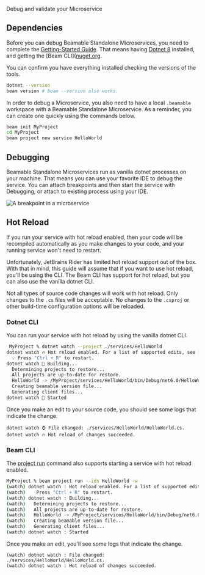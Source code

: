 Debug and validate your Microservice

## Dependencies

Before you can debug Beamable Standalone Microservices, you need to complete the [Getting-Started Guide](doc:cli-guide-getting-started). That means having [Dotnet 8](https://dotnet.microsoft.com/en-us/download/dotnet/8.0) installed, and getting the [Beam CLI]([nuget.org](https://www.nuget.org/packages/Beamable.Tools). 

You can confirm you have everything installed checking the versions of the tools.
```sh
dotnet --version
beam version # beam --version also works.
```

In order to debug a Microservice, you also need to have a local `.beamable` workspace with a Beamable Standalone Microservice. As a reminder, you can create one quickly using the commands below.
```sh
beam init MyProject
cd MyProject
beam project new service HelloWorld
```

## Debugging 

Beamable Standalone Microservices run as vanilla dotnet processes on your machine. That means you can use your favorite IDE to debug the service. You can attach breakpoints and then start the service with Debugging, or attach to existing process using your IDE. 

![A breakpoint in a microservice](https://files.readme.io/88da124-image.png)

## Hot Reload

If you run your service with hot reload enabled, then your code will be recompiled automatically as you make changes to your code, and your running service won't need to restart. 

Unfortunately, JetBrains Rider has limited hot reload support out of the box. With that in mind, this guide will assume that if you want to use hot reload, you'll be using the CLI. The Beam CLI has support for hot reload, but you can also use the vanilla dotnet CLI. 

Not all types of source code changes will work with hot reload. Only changes to the `.cs` files will be acceptable. No changes to the `.csproj` or other build-time configuration options will be reloaded.  

### Dotnet CLI

You can run your service with hot reload by using the vanilla dotnet CLI.

```sh
 MyProject % dotnet watch --project ./services/HelloWorld 
dotnet watch 🔥 Hot reload enabled. For a list of supported edits, see https://aka.ms/dotnet/hot-reload.
  💡 Press "Ctrl + R" to restart.
dotnet watch 🔧 Building...
  Determining projects to restore...
  All projects are up-to-date for restore.
  HelloWorld -> /MyProject/services/HelloWorld/bin/Debug/net6.0/HelloWorld.dll
  Creating beamable version file...
  Generating client files...
dotnet watch 🚀 Started
```
Once you make an edit to your source code, you should see some logs that indicate the change. 

```
dotnet watch ⌚ File changed: ./services/HelloWorld/HelloWorld.cs.
dotnet watch 🔥 Hot reload of changes succeeded.
```
### Beam CLI

The [project run](doc:cli-project-run) command also supports starting a service with hot reload enabled. 
```sh 
MyProject % beam project run --ids HelloWorld -w
(watch) dotnet watch : Hot reload enabled. For a list of supported edits, see https://aka.ms/dotnet/hot-reload.
(watch)    Press "Ctrl + R" to restart.
(watch) dotnet watch : Building...
(watch)   Determining projects to restore...
(watch)   All projects are up-to-date for restore.
(watch)   HelloWorld -> /MyProject/services/HelloWorld/bin/Debug/net6.0/HelloWorld.dll
(watch)   Creating beamable version file...
(watch)   Generating client files...
(watch) dotnet watch : Started
```
Once you make an edit, you'll see some logs that indicate the change.
```
(watch) dotnet watch : File changed: ./services/HelloWorld/HelloWorld.cs.
(watch) dotnet watch : Hot reload of changes succeeded.
```
